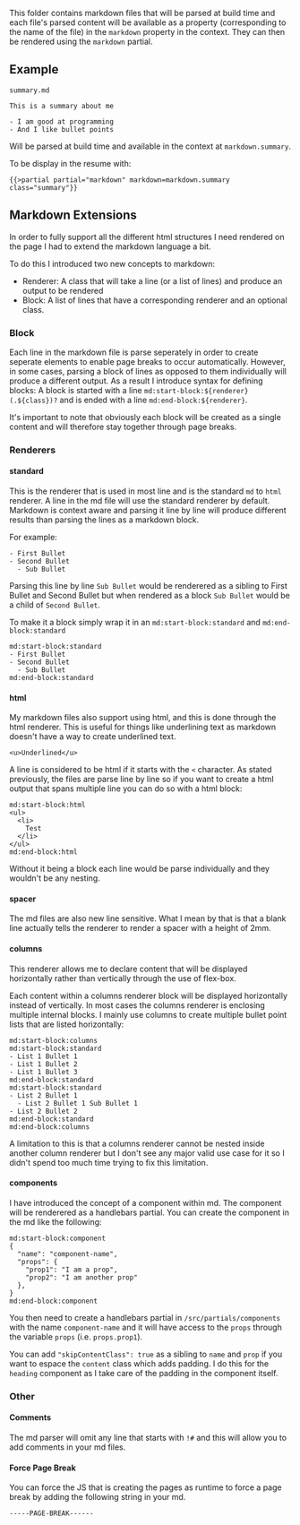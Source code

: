 This folder contains markdown files that will be parsed at build time and each file's parsed content will be available as a property (corresponding to the name of the file) in the `markdown` property in the context. They can then be rendered using the `markdown` partial.

## Example

`summary.md`
```
This is a summary about me

- I am good at programming
- And I like bullet points
```

Will be parsed at build time and available in the context at `markdown.summary`.

To be display in the resume with:

```
{{>partial partial="markdown" markdown=markdown.summary class="summary"}}
```

## Markdown Extensions

In order to fully support all the different html structures I need rendered on the page I had to extend the markdown language a bit.

To do this I introduced two new concepts to markdown:
- Renderer: A class that will take a line (or a list of lines) and produce an output to be rendered
- Block: A list of lines that have a corresponding renderer and an optional class.

### Block

Each line in the markdown file is parse seperately in order to create seperate elements to enable page breaks to occur automatically. However, in some cases, parsing a block of lines as opposed to them individually will produce a different output. As a result I introduce syntax for defining blocks:
A block is started with a line `md:start-block:${renderer}(.${class})?` and is ended with a line `md:end-block:${renderer}`.

It's important to note that obviously each block will be created as a single content and will therefore stay together through page breaks.


### Renderers

#### standard

This is the renderer that is used in most line and is the standard `md` to `html` renderer. A line in the md file will use the standard renderer by default.
Markdown is context aware and parsing it line by line will produce different results than parsing the lines as a markdown block.

For example:

```
- First Bullet
- Second Bullet
  - Sub Bullet 
```

Parsing this line by line `Sub Bullet` would be renderered as a sibling to First Bullet and Second Bullet but when rendered as a block `Sub Bullet` would be a child of `Second Bullet`.

To make it a block simply wrap it in an `md:start-block:standard` and `md:end-block:standard`
```
md:start-block:standard
- First Bullet
- Second Bullet
  - Sub Bullet 
md:end-block:standard
```

#### html

My markdown files also support using html, and this is done through the html renderer. This is useful for things like underlining text as markdown doesn't have a way to create underlined text.

```
<u>Underlined</u>
```

A line is considered to be html if it starts with the `<` character. As stated previously, the files are parse line by line so if you want to create a html output that spans multiple line you can do so with a html block:

```
md:start-block:html
<ul>
  <li>
    Test
  </li>
</ul>
md:end-block:html
```

Without it being a block each line would be parse individually and they wouldn't be any nesting.

#### spacer

The md files are also new line sensitive. What I mean by that is that a blank line actually tells the renderer to render a spacer with a height of 2mm.

#### columns

This renderer allows me to declare content that will be displayed horizontally rather than vertically through the use of flex-box.

Each content within a columns renderer block will be displayed horizontally instead of vertically. In most cases the columns renderer is enclosing multiple internal blocks. I mainly use columns to create multiple bullet point lists that are listed horizontally:

```
md:start-block:columns
md:start-block:standard
- List 1 Bullet 1
- List 1 Bullet 2
- List 1 Bullet 3
md:end-block:standard
md:start-block:standard
- List 2 Bullet 1
  - List 2 Bullet 1 Sub Bullet 1
- List 2 Bullet 2
md:end-block:standard
md:end-block:columns
```

A limitation to this is that a columns renderer cannot be nested inside another column renderer but I don't see any major valid use case for it so I didn't spend too much time trying to fix this limitation.

#### components

I have introduced the concept of a component within md. The component will be renderered as a handlebars partial. You can create the component in the md like the following:

```
md:start-block:component
{
  "name": "component-name",
  "props": {
    "prop1": "I am a prop",
    "prop2": "I am another prop"
  },
}
md:end-block:component
```

You then need to create a handlebars partial in `/src/partials/components` with the name `component-name` and it will have access to the `props` through the variable `props` (i.e. `props.prop1`).

You can add `"skipContentClass": true` as a sibling to `name` and `prop` if you want to espace the `content` class which adds padding. I do this for the `heading` component as I take care of the padding in the component itself.

### Other

#### Comments

The md parser will omit any line that starts with `!#` and this will allow you to add comments in your md files.

#### Force Page Break

You can force the JS that is creating the pages as runtime to force a page break by adding the following string in your md.

```
-----PAGE-BREAK------
```

